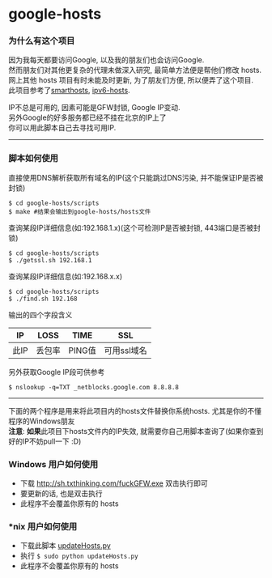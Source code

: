 google-hosts
============

### 为什么有这个项目

因为我每天都要访问Google, 以及我的朋友们也会访问Google.<br/>
然而朋友们对其他更复杂的代理未做深入研究, 最简单方法便是帮他们修改 hosts.<br/>
网上其他 hosts 项目有时未能及时更新, 为了朋友们方便, 所以便弄了这个项目.<br/>
此项目参考了[smarthosts][smarthosts], [ipv6-hosts][ipv6-hosts].<br/>

IP不总是可用的, 因素可能是GFW封锁, Google IP变动.<br/>
另外Google的好多服务都已经不挂在北京的IP上了<br/>
你可以用此脚本自己去寻找可用IP.

***

### 脚本如何使用

直接使用DNS解析获取所有域名的IP(这个只能跳过DNS污染, 并不能保证IP是否被封锁)

```
$ cd google-hosts/scripts
$ make #结果会输出到google-hosts/hosts文件
```

查询某段IP详细信息(如:192.168.1.x)(这个可检测IP是否被封锁, 443端口是否被封锁)

```
$ cd google-hosts/scripts
$ ./getssl.sh 192.168.1
```

查询某段IP详细信息(如:192.168.x.x)

```
$ cd google-hosts/scripts
$ ./find.sh 192.168
```

输出的四个字段含义

| IP | LOSS | TIME | SSL |
| --- | --- | --- | --- |
| 此IP | 丢包率| PING值 | 可用ssl域名 |

另外获取Google IP段可供参考

```
$ nslookup -q=TXT _netblocks.google.com 8.8.8.8
```

***

下面的两个程序是用来将此项目内的hosts文件替换你系统hosts. 尤其是你的不懂程序的Windows朋友<br/>
**注意**: **如果**此项目下hosts文件内的IP失效, 就需要你自己用脚本查询了(如果你查到好的IP不妨pull一下 :D)<br/>

### Windows 用户如何使用

* 下载 <http://sh.txthinking.com/fuckGFW.exe> 双击执行即可
* 要更新的话, 也是双击执行
* 此程序不会覆盖你原有的 hosts

### *nix 用户如何使用

* 下载此脚本 [updateHosts.py][updateHosts.py]
* 执行 `$ sudo python updateHosts.py`
* 此程序不会覆盖你原有的 hosts

[smarthosts]: https://code.google.com/p/smarthosts/
[ipv6-hosts]: https://code.google.com/p/ipv6-hosts/
[updateHosts.py]: https://github.com/txthinking/google-hosts/tree/master/scripts/updateHosts.py
